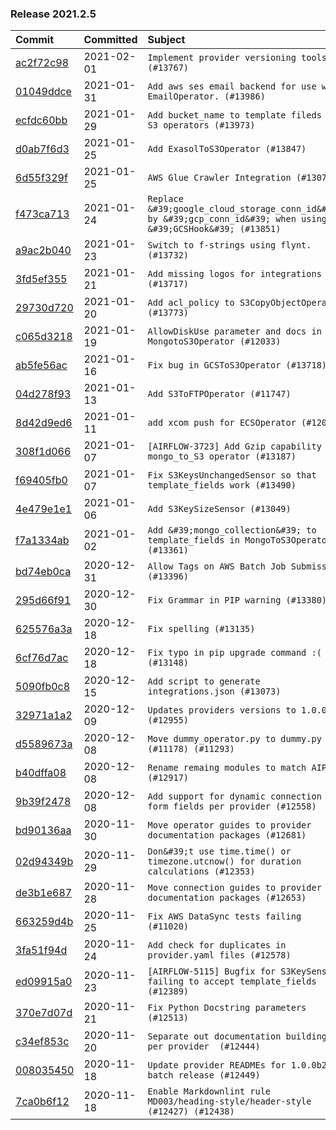 

### Release 2021.2.5

| Commit                                                                                         | Committed   | Subject                                                                                 |
|:-----------------------------------------------------------------------------------------------|:------------|:----------------------------------------------------------------------------------------|
| [ac2f72c98](https://github.com/apache/airflow/commit/ac2f72c98dc0821b33721054588adbf2bb53bb0b) | 2021-02-01  | `Implement provider versioning tools (#13767)`                                          |
| [01049ddce](https://github.com/apache/airflow/commit/01049ddce210f475d6eae9b1cb306f750a1d6dd8) | 2021-01-31  | `Add aws ses email backend for use with EmailOperator. (#13986)`                        |
| [ecfdc60bb](https://github.com/apache/airflow/commit/ecfdc60bb607fe0d13fa7e315476c607813abab6) | 2021-01-29  | `Add bucket_name to template fileds in S3 operators (#13973)`                           |
| [d0ab7f6d3](https://github.com/apache/airflow/commit/d0ab7f6d3a2976167f9c4fb309c502a4f866f983) | 2021-01-25  | `Add ExasolToS3Operator (#13847)`                                                       |
| [6d55f329f](https://github.com/apache/airflow/commit/6d55f329f93c5cd1e94973194c0cd7caa65309e1) | 2021-01-25  | `AWS Glue Crawler Integration (#13072)`                                                 |
| [f473ca713](https://github.com/apache/airflow/commit/f473ca7130f844bc59477674e641b42b80698bb7) | 2021-01-24  | `Replace &#39;google_cloud_storage_conn_id&#39; by &#39;gcp_conn_id&#39; when using &#39;GCSHook&#39; (#13851)` |
| [a9ac2b040](https://github.com/apache/airflow/commit/a9ac2b040b64de1aa5d9c2b9def33334e36a8d22) | 2021-01-23  | `Switch to f-strings using flynt. (#13732)`                                             |
| [3fd5ef355](https://github.com/apache/airflow/commit/3fd5ef355556cf0ad7896bb570bbe4b2eabbf46e) | 2021-01-21  | `Add missing logos for integrations (#13717)`                                           |
| [29730d720](https://github.com/apache/airflow/commit/29730d720066a4c16d524e905de8cdf07e8cd129) | 2021-01-20  | `Add acl_policy to S3CopyObjectOperator (#13773)`                                       |
| [c065d3218](https://github.com/apache/airflow/commit/c065d32189bfee80ab938d96ad74f6492e9c9b24) | 2021-01-19  | `AllowDiskUse parameter and docs in MongotoS3Operator (#12033)`                         |
| [ab5fe56ac](https://github.com/apache/airflow/commit/ab5fe56ac4bda0d3fcdcbf58ed2632255b7ac713) | 2021-01-16  | `Fix bug in GCSToS3Operator (#13718)`                                                   |
| [04d278f93](https://github.com/apache/airflow/commit/04d278f93ffafb40fb6e95b41ecfa5f5cba5ef98) | 2021-01-13  | `Add S3ToFTPOperator (#11747)`                                                          |
| [8d42d9ed6](https://github.com/apache/airflow/commit/8d42d9ed69b03b372c6bc01309ef22e01b8db55f) | 2021-01-11  | `add xcom push for ECSOperator (#12096)`                                                |
| [308f1d066](https://github.com/apache/airflow/commit/308f1d06668ad427fd2483077d8e60f55ee617e6) | 2021-01-07  | `[AIRFLOW-3723] Add Gzip capability to mongo_to_S3 operator (#13187)`                   |
| [f69405fb0](https://github.com/apache/airflow/commit/f69405fb0b7c236968c730e1ad31a60eea2338c4) | 2021-01-07  | `Fix S3KeysUnchangedSensor so that template_fields work (#13490)`                       |
| [4e479e1e1](https://github.com/apache/airflow/commit/4e479e1e1b8eea71df48f5cc08a7dd15929ba177) | 2021-01-06  | `Add S3KeySizeSensor (#13049)`                                                          |
| [f7a1334ab](https://github.com/apache/airflow/commit/f7a1334abe4417409498daad52c97d3f0eb95137) | 2021-01-02  | `Add &#39;mongo_collection&#39; to template_fields in MongoToS3Operator (#13361)`               |
| [bd74eb0ca](https://github.com/apache/airflow/commit/bd74eb0ca0bb5f81cd98e2c151257a404d4a55a5) | 2020-12-31  | `Allow Tags on AWS Batch Job Submission (#13396)`                                       |
| [295d66f91](https://github.com/apache/airflow/commit/295d66f91446a69610576d040ba687b38f1c5d0a) | 2020-12-30  | `Fix Grammar in PIP warning (#13380)`                                                   |
| [625576a3a](https://github.com/apache/airflow/commit/625576a3af470cddad250735b74ba11e4880de0a) | 2020-12-18  | `Fix spelling (#13135)`                                                                 |
| [6cf76d7ac](https://github.com/apache/airflow/commit/6cf76d7ac01270930de7f105fb26428763ee1d4e) | 2020-12-18  | `Fix typo in pip upgrade command :( (#13148)`                                           |
| [5090fb0c8](https://github.com/apache/airflow/commit/5090fb0c8967d2d8719c6f4a468f2151395b5444) | 2020-12-15  | `Add script to generate integrations.json (#13073)`                                     |
| [32971a1a2](https://github.com/apache/airflow/commit/32971a1a2de1db0b4f7442ed26facdf8d3b7a36f) | 2020-12-09  | `Updates providers versions to 1.0.0 (#12955)`                                          |
| [d5589673a](https://github.com/apache/airflow/commit/d5589673a95aaced0b851ea0a4061a010a924a82) | 2020-12-08  | `Move dummy_operator.py to dummy.py (#11178) (#11293)`                                  |
| [b40dffa08](https://github.com/apache/airflow/commit/b40dffa08547b610162f8cacfa75847f3c4ca364) | 2020-12-08  | `Rename remaing modules to match AIP-21 (#12917)`                                       |
| [9b39f2478](https://github.com/apache/airflow/commit/9b39f24780e85f859236672e9060b2fbeee81b36) | 2020-12-08  | `Add support for dynamic connection form fields per provider (#12558)`                  |
| [bd90136aa](https://github.com/apache/airflow/commit/bd90136aaf5035e3234fe545b79a3e4aad21efe2) | 2020-11-30  | `Move operator guides to provider documentation packages (#12681)`                      |
| [02d94349b](https://github.com/apache/airflow/commit/02d94349be3d201ce9d37d7358573c937fd010df) | 2020-11-29  | `Don&#39;t use time.time() or timezone.utcnow() for duration calculations (#12353)`         |
| [de3b1e687](https://github.com/apache/airflow/commit/de3b1e687b26c524c6909b7b4dfbb60d25019751) | 2020-11-28  | `Move connection guides to provider documentation packages (#12653)`                    |
| [663259d4b](https://github.com/apache/airflow/commit/663259d4b541ab10ce55fec4d2460e23917062c2) | 2020-11-25  | `Fix AWS DataSync tests failing (#11020)`                                               |
| [3fa51f94d](https://github.com/apache/airflow/commit/3fa51f94d7a17f170ddc31908d36c91f4456a20b) | 2020-11-24  | `Add check for duplicates in provider.yaml files (#12578)`                              |
| [ed09915a0](https://github.com/apache/airflow/commit/ed09915a02b9b99e60689e647452addaab1688fc) | 2020-11-23  | `[AIRFLOW-5115] Bugfix for S3KeySensor failing to accept template_fields (#12389)`      |
| [370e7d07d](https://github.com/apache/airflow/commit/370e7d07d1ed1a53b73fe878425fdcd4c71a7ed1) | 2020-11-21  | `Fix Python Docstring parameters (#12513)`                                              |
| [c34ef853c](https://github.com/apache/airflow/commit/c34ef853c890e08f5468183c03dc8f3f3ce84af2) | 2020-11-20  | `Separate out documentation building per provider  (#12444)`                            |
| [008035450](https://github.com/apache/airflow/commit/00803545023b096b8db4fbd6eb473843096d7ce4) | 2020-11-18  | `Update provider READMEs for 1.0.0b2 batch release (#12449)`                            |
| [7ca0b6f12](https://github.com/apache/airflow/commit/7ca0b6f121c9cec6e25de130f86a56d7c7fbe38c) | 2020-11-18  | `Enable Markdownlint rule MD003/heading-style/header-style (#12427) (#12438)`           |
